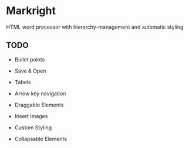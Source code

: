 # Markright
HTML word processor with hierarchy-management and automatic styling


## TODO
- Bullet points

- Save & Open

- Tabels

- Arrow key navigation

- Draggable Elements

- Insert Images

- Custom Styling

- Collapsable Elements
